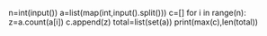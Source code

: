 n=int(input())
a=list(map(int,input().split()))
c=[]
for i in range(n):
    z=a.count(a[i])
    c.append(z)
total=list(set(a))
print(max(c),len(total))

